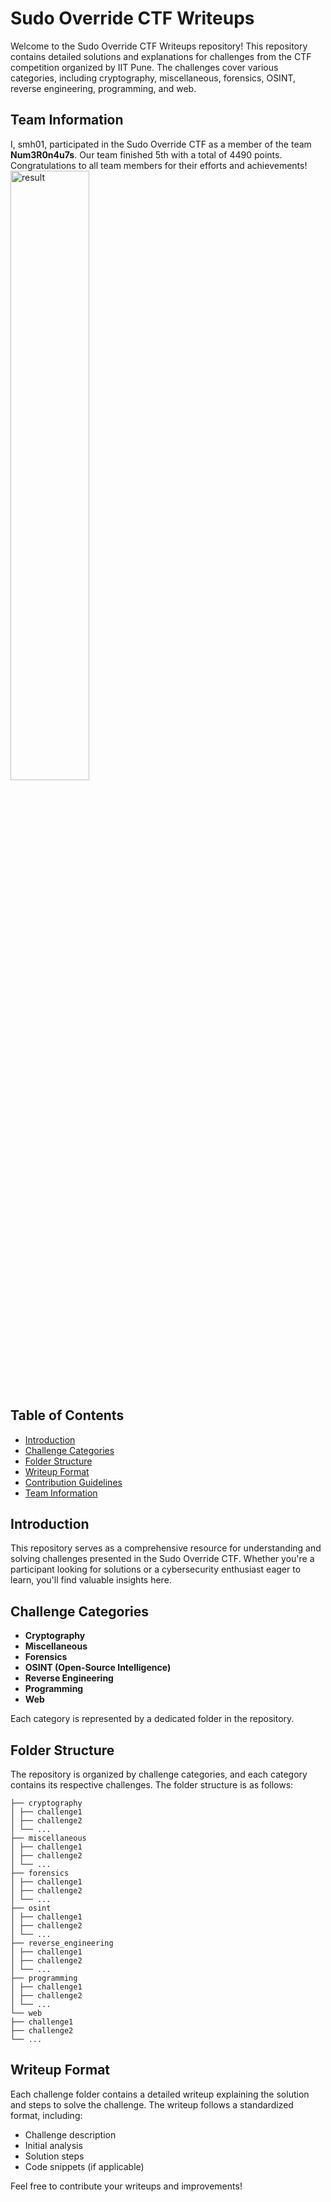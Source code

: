 # Sudo Override CTF Writeups

Welcome to the Sudo Override CTF Writeups repository! This repository contains detailed solutions and explanations for challenges from the CTF competition organized by IIT Pune. The challenges cover various categories, including cryptography, miscellaneous, forensics, OSINT, reverse engineering, programming, and web.

## Team Information

I, smh01, participated in the Sudo Override CTF as a member of the team **Num3R0n4u7s**. Our team finished 5th with a total of 4490 points. Congratulations to all team members for their efforts and achievements!
<img src="/screenshots/result.png" alt="result" width="50%">

## Table of Contents

- [Introduction](#introduction)
- [Challenge Categories](#challenge-categories)
- [Folder Structure](#folder-structure)
- [Writeup Format](#writeup-format)
- [Contribution Guidelines](#contribution-guidelines)
- [Team Information](#team-information)

## Introduction

This repository serves as a comprehensive resource for understanding and solving challenges presented in the Sudo Override CTF. Whether you're a participant looking for solutions or a cybersecurity enthusiast eager to learn, you'll find valuable insights here.

## Challenge Categories

- **Cryptography**
- **Miscellaneous**
- **Forensics**
- **OSINT (Open-Source Intelligence)**
- **Reverse Engineering**
- **Programming**
- **Web**

Each category is represented by a dedicated folder in the repository.

## Folder Structure

The repository is organized by challenge categories, and each category contains its respective challenges. The folder structure is as follows:

```
├── cryptography
│ ├── challenge1
│ ├── challenge2
│ └── ...
├── miscellaneous
│ ├── challenge1
│ ├── challenge2
│ └── ...
├── forensics
│ ├── challenge1
│ ├── challenge2
│ └── ...
├── osint
│ ├── challenge1
│ ├── challenge2
│ └── ...
├── reverse_engineering
│ ├── challenge1
│ ├── challenge2
│ └── ...
├── programming
│ ├── challenge1
│ ├── challenge2
│ └── ...
└── web
├── challenge1
├── challenge2
└── ...
```
## Writeup Format

Each challenge folder contains a detailed writeup explaining the solution and steps to solve the challenge. The writeup follows a standardized format, including:

- Challenge description
- Initial analysis
- Solution steps
- Code snippets (if applicable)

Feel free to contribute your writeups and improvements!
